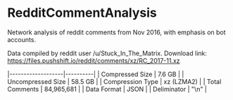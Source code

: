 # RedditCommentAnalysis
Network analysis of reddit comments from Nov 2016, with emphasis on bot accounts.

Data compiled by reddit user /u/Stuck_In_The_Matrix.
Download link: https://files.pushshift.io/reddit/comments/xz/RC_2017-11.xz

|-------------------|----------|
| Compressed Size | 7.6 GB |
| Uncompressed Size | 58.5 GB |
| Compression Type | xz (LZMA2) |
| Total Comments | 84,965,681 |
| Data Format | JSON |
| Deliminator | "\n" |
